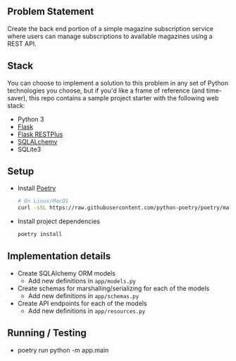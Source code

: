 ## Problem Statement
Create the back end portion of a simple magazine subscription service where
users can manage subscriptions to available magazines using a REST API.

## Stack
You can choose to implement a solution to this problem in any set of Python
technologies you choose, but if you'd like a frame of reference (and time-saver),
this repo contains a sample project starter with the following web stack:

* Python 3
* [Flask](https://flask.palletsprojects.com/)
* [Flask RESTPlus](https://flask-restplus.readthedocs.io/en/stable/)
* [SQLALchemy](https://docs.sqlalchemy.org/en/14/)
* SQLite3

## Setup
* Install [Poetry](https://python-poetry.org/docs/#installation)
  ```bash
  # On Linux/MacOS
  curl -sSL https://raw.githubusercontent.com/python-poetry/poetry/master/get-poetry.py | python -
  ```
* Install project dependencies
  ```bash
  poetry install
  ```

## Implementation details
* Create SQLAlchemy ORM models
  * Add new definitions in `app/models.py`
* Create schemas for marshalling/serializing for each of the models
  * Add new definitions in `app/schemas.py`
* Create API endpoints for each of the models
  * Add new definitions in `app/resources.py`

## Running / Testing
* poetry run python -m app.main
